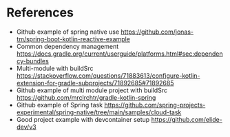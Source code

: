 # References

- Github example of spring native use https://github.com/jonas-tm/spring-boot-kotlin-reactive-example
- Common dependency management https://docs.gradle.org/current/userguide/platforms.html#sec:dependency-bundles
- Multi-module with
  buildSrc https://stackoverflow.com/questions/71883613/configure-kotlin-extension-for-gradle-subprojects/71892685#71892685
- Github example of multi module project with buildSrc https://github.com/mrclrchtr/gradle-kotlin-spring
- Github example of Spring
  task https://github.com/spring-projects-experimental/spring-native/tree/main/samples/cloud-task
- Good project example with devcontainer setup https://github.com/elide-dev/v3